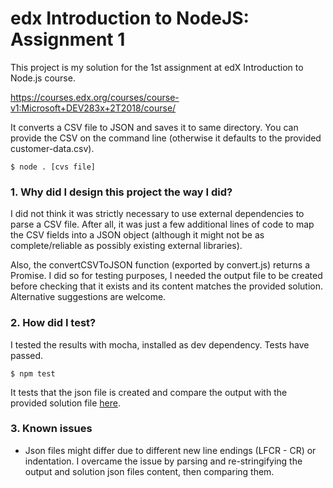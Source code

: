 edx Introduction to NodeJS: Assignment 1
=====

This project is my solution for the 1st assignment at edX Introduction to Node.js course.

https://courses.edx.org/courses/course-v1:Microsoft+DEV283x+2T2018/course/

It converts a CSV file to JSON and saves it to same directory. 
You can provide the CSV on the command line (otherwise it defaults to the provided customer-data.csv).

```
$ node . [cvs file]
```

### 1. Why did I design this project the way I did?

I did not think it was strictly necessary to use external dependencies to parse a CSV file. 
After all, it was just a few additional lines of code to map the CSV fields into a JSON object (although it might not be as complete/reliable as possibly existing external libraries). 

Also, the convertCSVToJSON function (exported by convert.js) returns a Promise. I did so for testing purposes, I needed the output file to be created before checking that it exists and its content matches the provided solution. Alternative suggestions are welcome. 

### 2. How did I test?

I tested the results with mocha, installed as dev dependency. Tests have passed. 

```
$ npm test
```

It tests that the json file is created and compare the output with the provided solution file [here](https://prod-edxapp.edx-cdn.org/assets/courseware/v1/49802b4bc23bb76c0a1eb9bff4178d55/asset-v1:Microsoft+DEV283x+2T2018+type@asset+block/customer-data-solution.json).

### 3. Known issues

 * Json files might differ due to different new line endings (LFCR - CR) or indentation. I overcame the issue by parsing and re-stringifying the output and solution json files content, then comparing them.
 